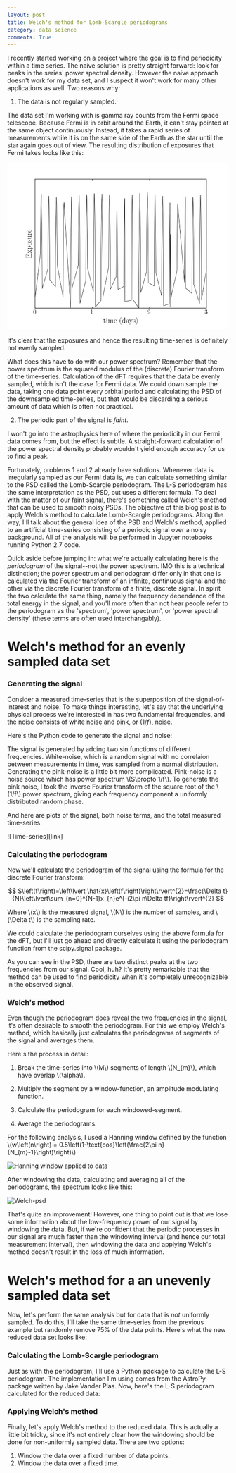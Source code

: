 ```yaml
---
layout: post
title: Welch's method for Lomb-Scargle periodograms
category: data science
comments: True
---
```


I recently started working on a project where the goal is to find periodicity within a time series. The naive solution is pretty straight forward: look for peaks in the series' power spectral density. However the naive approach doesn't work for my data set, and I suspect it won't work for many other applications as well. Two reasons why:

1. The data is not regularly sampled.

The data set I'm working with is gamma ray counts from the Fermi space telescope. Because Fermi is in orbit around the Earth, it can't stay pointed at the same object continuously. Instead, it takes a rapid series of measurements while it is on the same side of the Earth as the star until the star again goes out of view. The resulting distribution of exposures that Fermi takes looks like this:

![Fermi exposures](https://github.com/tphinkle/tphinkle.github.io/blob/master/images/2016-9-25/fermi_exposures.png)

It's clear that the exposures and hence the resulting time-series is definitely not evenly sampled.

What does this have to do with our power spectrum? Remember that the power spectrum is the squared modulus of the (discrete) Fourier transform of the time-series. Calculation of the dFT requires that the data be evenly sampled, which isn't the case for Fermi data. We could down sample the data, taking one data point every orbital period and calculating the PSD of the downsampled time-series, but that would be discarding a serious amount of data which is often not practical.

2. The periodic part of the signal is *faint*.

I won't go into the astrophysics here of where the periodicity in our Fermi data comes from, but the effect is subtle. A straight-forward calculation of the power spectral density probably wouldn't yield enough accuracy for us to find a peak.

Fortunately, problems 1 and 2 already have solutions. Whenever data is irregularly sampled as our Fermi data is, we can calculate something similar to the PSD called the Lomb-Scargle periodogram. The L-S periodogram has the same interpretation as the PSD, but uses a different formula. To deal with the matter of our faint signal, there's something called Welch's method that can be used to smooth noisy PSDs. The objective of this blog post is to apply Welch's method to calculate Lomb-Scargle periodograms. Along the way, I'll talk about the general idea of the PSD and Welch's method, applied to an artificial time-series consisting of a periodic signal over a noisy background. All of the analysis will be performed in Jupyter notebooks running Python 2.7 code. 

Quick aside before jumping in: what we're actually calculating here is the *periodogram* of the signal--not the power spectrum. IMO this is a technical distinction; the power spectrum and periodogram differ only in that one is calculated via the Fourier transform of an infinite, continuous signal and the other via the discrete Fourier transform of a finite, discrete signal. In spirit the two calculate the same thing, namely the frequency dependence of the total energy in the signal, and you'll more often than not hear people refer to the periodogram as the 'spectrum', 'power spectrum', or 'power spectral density' (these terms are often used interchangably).

# Welch's method for an evenly sampled data set
### Generating the signal

Consider a measured time-series that is the superposition of the signal-of-interest and noise. To make things interesting, let's say that the underlying physical process we're interested in has two fundamental frequencies, and the noise consists of white noise and pink, or $\left(1/f\right)$, noise.

Here's the Python code to generate the signal and noise:

The signal is generated by adding two sin functions of different frequencies. White-noise, which is a random signal with no correlaion between measurements in time, was sampled from a normal distribution. Generating the pink-noise is a little bit more complicated. Pink-noise is a noise source which has power spectrum \\(S\propto 1/f\\). To generate the pink noise, I took the inverse Fourier transform of the square root of the \\(1/f\\) power spectrum, giving each frequency component a uniformly distributed random phase.

And here are plots of the signal, both noise terms, and the total measured time-series:

![Time-series][link]

### Calculating the periodogram

Now we'll calculate the periodogram of the signal using the formula for the discrete Fourier transform:

$$
S\left(f\right)=\left\lvert \hat{x}\left(f\right)\right\rvert^{2}=\frac{\Delta t}{N}\left\lvert\sum_{n=0}^{N-1}x_{n}e^{-i2\pi n\Delta tf}\right\rvert^{2}
$$

Where \\(x\\) is the measured signal, \\(N\\) is the number of samples, and \\(\Delta t\\) is the sampling rate.

We could calculate the periodogram ourselves using the above formula for the dFT, but I'll just go ahead and directly calculate it using the periodogram function from the scipy.signal package.

As you can see in the PSD, there are two distinct peaks at the two frequencies from our signal. Cool, huh? It's pretty remarkable that the method can be used to find periodicity when it's completely unrecognizable in the observed signal.

### Welch's method

Even though the periodogram does reveal the two frequencies in the signal, it's often desirable to smooth the periodogram. For this we employ Welch's method, which basically just calculates the periodograms of segments of the signal and averages them.

Here's the process in detail:

1. Break the time-series into \\(M\\) segments of length \\(N_{m}\\), which have overlap \\(\alpha\\).

2. Multiply the segment by a window-function, an amplitude modulating function. 

3. Calculate the periodogram for each windowed-segment.

4. Average the periodograms.

For the following analysis, I used a Hanning window defined by the function \\(w\left(n\right) = 0.5\left(1-\text{cos}\left(\frac{2\pi n}{N_{m}-1}\right)\right)\\)


![Hanning window applied to data](link)

After windowing the data, calculating and averaging all of the periodograms, the spectrum looks like this:

![Welch-psd](link)

That's quite an improvement! However, one thing to point out is that we lose some information about the low-frequency power of our signal by windowing the data. But, if we're confident that the periodic processes in our signal are much faster than the windowing interval (and hence our total measurement interval), then windowing the data and applying Welch's method doesn't result in the loss of much information.

# Welch's method for a an unevenly sampled data set
Now, let's perform the same analysis but for data that is *not* uniformly sampled. To do this, I'll take the same time-series from the previous example but randomly remove 75% of the data points. Here's what the new reduced data set looks like:

### Calculating the Lomb-Scargle periodogram
Just as with the periodogram, I'll use a Python package to calculate the L-S periodogram. The implementation I'm using comes from the AstroPy package written by Jake Vander Plas. Now, here's the L-S periodogram calculated for the reduced data:

### Applying Welch's method
Finally, let's apply Welch's method to the reduced data. This is actually a little bit tricky, since it's not entirely clear how the windowing should be done for non-uniformly sampled data. There are two options:
1. Window the data over a fixed number of data points.
2. Window the data over a fixed time.




